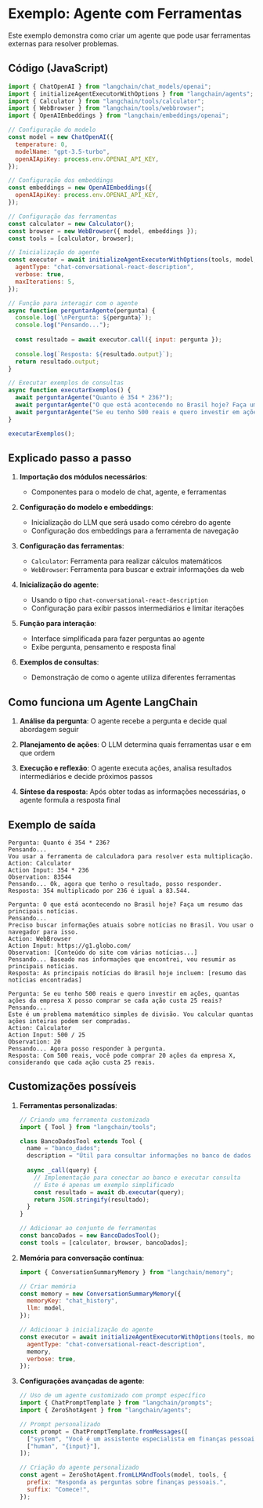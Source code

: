# Exemplo: Agente com Ferramentas

Este exemplo demonstra como criar um agente que pode usar ferramentas externas para resolver problemas.

## Código (JavaScript)

```javascript
import { ChatOpenAI } from "langchain/chat_models/openai";
import { initializeAgentExecutorWithOptions } from "langchain/agents";
import { Calculator } from "langchain/tools/calculator";
import { WebBrowser } from "langchain/tools/webbrowser";
import { OpenAIEmbeddings } from "langchain/embeddings/openai";

// Configuração do modelo
const model = new ChatOpenAI({
  temperature: 0,
  modelName: "gpt-3.5-turbo",
  openAIApiKey: process.env.OPENAI_API_KEY,
});

// Configuração dos embeddings
const embeddings = new OpenAIEmbeddings({
  openAIApiKey: process.env.OPENAI_API_KEY,
});

// Configuração das ferramentas
const calculator = new Calculator();
const browser = new WebBrowser({ model, embeddings });
const tools = [calculator, browser];

// Inicialização do agente
const executor = await initializeAgentExecutorWithOptions(tools, model, {
  agentType: "chat-conversational-react-description",
  verbose: true,
  maxIterations: 5,
});

// Função para interagir com o agente
async function perguntarAgente(pergunta) {
  console.log(`\nPergunta: ${pergunta}`);
  console.log("Pensando...");
  
  const resultado = await executor.call({ input: pergunta });
  
  console.log(`Resposta: ${resultado.output}`);
  return resultado.output;
}

// Executar exemplos de consultas
async function executarExemplos() {
  await perguntarAgente("Quanto é 354 * 236?");
  await perguntarAgente("O que está acontecendo no Brasil hoje? Faça um resumo das principais notícias.");
  await perguntarAgente("Se eu tenho 500 reais e quero investir em ações, quantas ações da empresa X posso comprar se cada ação custa 25 reais?");
}

executarExemplos();
```

## Explicado passo a passo

1. **Importação dos módulos necessários**:
   - Componentes para o modelo de chat, agente, e ferramentas

2. **Configuração do modelo e embeddings**:
   - Inicialização do LLM que será usado como cérebro do agente
   - Configuração dos embeddings para a ferramenta de navegação

3. **Configuração das ferramentas**:
   - `Calculator`: Ferramenta para realizar cálculos matemáticos
   - `WebBrowser`: Ferramenta para buscar e extrair informações da web

4. **Inicialização do agente**:
   - Usando o tipo `chat-conversational-react-description`
   - Configuração para exibir passos intermediários e limitar iterações

5. **Função para interação**:
   - Interface simplificada para fazer perguntas ao agente
   - Exibe pergunta, pensamento e resposta final

6. **Exemplos de consultas**:
   - Demonstração de como o agente utiliza diferentes ferramentas

## Como funciona um Agente LangChain

1. **Análise da pergunta**: O agente recebe a pergunta e decide qual abordagem seguir

2. **Planejamento de ações**: O LLM determina quais ferramentas usar e em que ordem

3. **Execução e reflexão**: O agente executa ações, analisa resultados intermediários e decide próximos passos

4. **Síntese da resposta**: Após obter todas as informações necessárias, o agente formula a resposta final

## Exemplo de saída

```
Pergunta: Quanto é 354 * 236?
Pensando...
Vou usar a ferramenta de calculadora para resolver esta multiplicação.
Action: Calculator
Action Input: 354 * 236
Observation: 83544
Pensando... Ok, agora que tenho o resultado, posso responder.
Resposta: 354 multiplicado por 236 é igual a 83.544.

Pergunta: O que está acontecendo no Brasil hoje? Faça um resumo das principais notícias.
Pensando...
Preciso buscar informações atuais sobre notícias no Brasil. Vou usar o navegador para isso.
Action: WebBrowser
Action Input: https://g1.globo.com/
Observation: [Conteúdo do site com várias notícias...]
Pensando... Baseado nas informações que encontrei, vou resumir as principais notícias.
Resposta: As principais notícias do Brasil hoje incluem: [resumo das notícias encontradas]

Pergunta: Se eu tenho 500 reais e quero investir em ações, quantas ações da empresa X posso comprar se cada ação custa 25 reais?
Pensando...
Este é um problema matemático simples de divisão. Vou calcular quantas ações inteiras podem ser compradas.
Action: Calculator
Action Input: 500 / 25
Observation: 20
Pensando... Agora posso responder à pergunta.
Resposta: Com 500 reais, você pode comprar 20 ações da empresa X, considerando que cada ação custa 25 reais.
```

## Customizações possíveis

1. **Ferramentas personalizadas**:
   ```javascript
   // Criando uma ferramenta customizada
   import { Tool } from "langchain/tools";
   
   class BancoDadosTool extends Tool {
     name = "banco_dados";
     description = "Útil para consultar informações no banco de dados da empresa.";
     
     async _call(query) {
       // Implementação para conectar ao banco e executar consulta
       // Este é apenas um exemplo simplificado
       const resultado = await db.executar(query);
       return JSON.stringify(resultado);
     }
   }
   
   // Adicionar ao conjunto de ferramentas
   const bancoDados = new BancoDadosTool();
   const tools = [calculator, browser, bancoDados];
   ```

2. **Memória para conversação contínua**:
   ```javascript
   import { ConversationSummaryMemory } from "langchain/memory";
   
   // Criar memória
   const memory = new ConversationSummaryMemory({
     memoryKey: "chat_history",
     llm: model,
   });
   
   // Adicionar à inicialização do agente
   const executor = await initializeAgentExecutorWithOptions(tools, model, {
     agentType: "chat-conversational-react-description",
     memory,
     verbose: true,
   });
   ```

3. **Configurações avançadas de agente**:
   ```javascript
   // Uso de um agente customizado com prompt específico
   import { ChatPromptTemplate } from "langchain/prompts";
   import { ZeroShotAgent } from "langchain/agents";
   
   // Prompt personalizado
   const prompt = ChatPromptTemplate.fromMessages([
     ["system", "Você é um assistente especialista em finanças pessoais que ajuda a responder perguntas sobre investimentos..."],
     ["human", "{input}"],
   ]);
   
   // Criação do agente personalizado
   const agent = ZeroShotAgent.fromLLMAndTools(model, tools, {
     prefix: "Responda as perguntas sobre finanças pessoais.",
     suffix: "Comece!",
   });
   ```